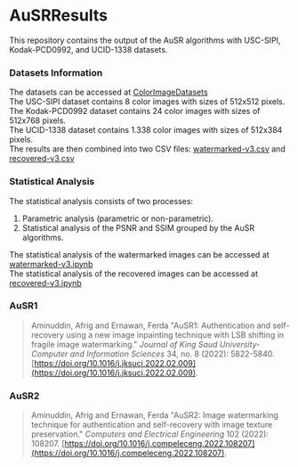 # AuSRResults
This repository contains the output of the AuSR algorithms with USC-SIPI, Kodak-PCD0992, and UCID-1338 datasets.  

### Datasets Information
The datasets can be accessed at [ColorImageDatasets](https://github.com/girfa/ColorImageDatasets)  
The USC-SIPI dataset contains 8 color images with sizes of 512x512 pixels.  
The Kodak-PCD0992 dataset contains 24 color images with sizes of 512x768 pixels.  
The UCID-1338 dataset contains 1.338 color images with sizes of 512x384 pixels.  
The results are then combined into two CSV files: [watermarked-v3.csv](https://github.com/girfa/AuSRResults/blob/main/watermarked-v3.csv) and [recovered-v3.csv](https://github.com/girfa/AuSRResults/blob/main/recovered-v3.csv)  

### Statistical Analysis
The statistical analysis consists of two processes:
1. Parametric analysis (parametric or non-parametric).
2. Statistical analysis of the PSNR and SSIM grouped by the AuSR algorithms.

The statistical analysis of the watermarked images can be accessed at [watermarked-v3.ipynb](https://github.com/girfa/AuSRResults/blob/main/watermarked-v3.ipynb)  
The statistical analysis of the recovered images can be accessed at [recovered-v3.ipynb](https://github.com/girfa/AuSRResults/blob/main/recovered-v3.ipynb)  

### AuSR1
>Aminuddin, Afrig and Ernawan, Ferda "AuSR1: Authentication and self-recovery using a new image inpainting technique with LSB shifting in fragile image watermarking." _Journal of King Saud University-Computer and Information Sciences_ 34, no. 8 (2022): 5822-5840. [https://doi.org/10.1016/j.jksuci.2022.02.009](https://doi.org/10.1016/j.jksuci.2022.02.009).

### AuSR2
>Aminuddin, Afrig and Ernawan, Ferda "AuSR2: Image watermarking technique for authentication and self-recovery with image texture preservation." _Computers and Electrical Engineering_ 102 (2022): 108207. [https://doi.org/10.1016/j.compeleceng.2022.108207](https://doi.org/10.1016/j.compeleceng.2022.108207).